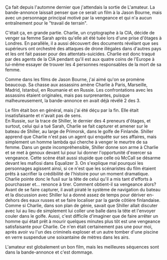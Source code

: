 Ça fait depuis l'automne dernier que j'attendais la sortie de L'amateur. La bande-annonce laissait penser que ce serait un film à la Jason Bourne, mais avec un personnage principal motivé par la vengeance et qui n'a aucun entraînement pour le "travail de terrain".

C'était ça, en grande partie. Charlie, un cryptographe à la CIA, décide de venger sa femme Sarah après qu'elle ait été tuée lors d'une prise d'ôtages à Londres. En parallèle, il a aussi découvert des documents révélant que ses supérieurs ont orchestré des attaques de drone illégales dans d'autres pays et les ont fait passer pour des attentats-suicides. Charlie est donc traqué par des agents de la CIA pendant qu'il est aux quatre coins de l'Europe à lui-même essayer de trouver les 4 personnes responsables de la mort de sa femme.

Comme dans les films de Jason Bourne, j'ai aimé qu'on se promène beaucoup. Sa chasse aux assassins amène Charlie à Paris, Marseille, Madrid, Istanbul, en Roumanie et en Russie. Les confrontations avec les assassins étaient originales, mais pas surprenantes, puisque malheureusement, la bande-annonce en avait déjà révélé 2 des 3.

Le film était bon en général, mais j'ai été déçu par la fin. Elle était insatisfaisante et n'avait pas de sens.  
En Russie, sur la trace de Shiller, le dernier des 4 preneurs d'ôtages, et surtout, celui qui a tué Sarah, Charlie se fait capturer et amener sur le bateau de Shiller, au large de Primorsk, dans le golfe de Finlande. Shiller apprend que Charlie n'est pas un agent qui enquête sur ses affaires, mais simplement un homme lambda qui cherche à venger le meurtre de sa femme. Dans un geste incompréhensible, Shiller donne son arme à Charlie et se met à genoux devant lui pour lui donner l'opportunité d'exercer sa vengeance. Cette scène était aussi stupide que celle où McCall se désarme devant les mafiosi dans Equalizer 3. On s'explique mal pourquoi les personnages agissent ainsi, si ce n'est que les scénaristes du film étaient prêts à sacrifier la crédibilité de l'histoire pour un moment dramatique.  
Charlie pointe donc le fusil sur la tête de celui qu'il a mis tant d'efforts à pourchasser et... renonce à tirer. Comment obtient-il sa vengeance alors? Avant de se faire capturer, il avait piraté le système de navigation du bateau et la discussion avec Shiller lui a donné assez de temps pour dériver en-dehors des eaux russes et se faire localiser par la garde côtière finlandaise. Comme si Charlie, dans son plan de génie, savait que Shiller allait discuter avec lui au lieu de simplement lui coller une balle dans la tête et l'envoyer couler dans le golfe. Aussi, c'est difficile d'imaginer que de faire arrêter un homme qui était prêt à mourir quelques minutes plus tôt est une vengeance satisfaisante pour Charlie. Ce n'en était certainement pas une pour moi, après avoir vu l'un des criminels exploser et un autre tomber d'une piscine en verre suspendue une soixantaine de mètres dans les airs.

L'amateur est globalement un bon film, mais les meilleures séquences sont dans la bande-annonce et c'est dommage.
